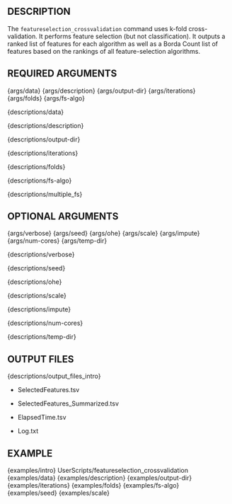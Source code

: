## DESCRIPTION

The `featureselection_crossvalidation` command uses k-fold cross-validation. It performs feature selection (but not classification). It outputs a ranked list of features for each algorithm as well as a Borda Count list of features based on the rankings of all feature-selection algorithms.

## REQUIRED ARGUMENTS

{args/data}
{args/description}
{args/output-dir}
{args/iterations}
{args/folds}
{args/fs-algo}

{descriptions/data}

{descriptions/description}

{descriptions/output-dir}

{descriptions/iterations}

{descriptions/folds}

{descriptions/fs-algo}

{descriptions/multiple_fs}

## OPTIONAL ARGUMENTS

{args/verbose}
{args/seed}
{args/ohe}
{args/scale}
{args/impute}
{args/num-cores}
{args/temp-dir}

{descriptions/verbose}

{descriptions/seed}

{descriptions/ohe}

{descriptions/scale}

{descriptions/impute}

{descriptions/num-cores}

{descriptions/temp-dir}

## OUTPUT FILES

{descriptions/output_files_intro}

* SelectedFeatures.tsv

* SelectedFeatures_Summarized.tsv

* ElapsedTime.tsv

* Log.txt

## EXAMPLE

{examples/intro}
      UserScripts/featureselection_crossvalidation \
{examples/data}
{examples/description}
{examples/output-dir}
{examples/iterations}
{examples/folds}
{examples/fs-algo}
{examples/seed}
{examples/scale}
